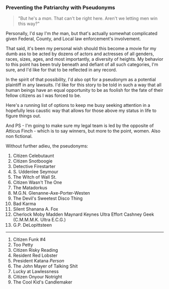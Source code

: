 ### Preventing the Patriarchy with Pseudonyms

> "But he's a _man_. That can't be right here. Aren't we letting men win this way?"

Personally, I'd say I'm _the_ man, but that's actually somewhat complicated given Federal, County, and Local law enforcement's involvement.

That said, it's been my personal wish should this become a movie for my dumb ass to be acted by dozens of actors and actresses of all genders, races, sizes, ages, and most importantly, a diversity of heights. My behavior to this point has been truly beneath and defiant of all such categories, I'm sure, and I'd like for that to be reflected in any record.

In the spirit of that possibility, I'd also opt for a pseudonym as a potential plaintiff in any lawsuits. I'd like for this story to be told in such a way that all human beings have an equal opportunity to be as foolish for the fate of their fellow citizens as I was forced to be.

Here's a running list of options to keep me busy seeking attention in a hopefully less caustic way that allows for those above my status in life to figure things out.

And PS - I'm going to make sure my legal team is led by the opposite of Atticus Finch - which is to say winners, but more to the point, women. Also non fictional.

Without further adieu, the pseudonyms:

1. Citizen Celebutaunt
1. Citizen Snotboogie
1. Detective Firestarter
1. S. Uddenlee Seymour
1. The Witch of Wall St.
1. Citizen Wasn't The One
1. The Matadorkus
1. M.G.N. Glenanne-Axe-Porter-Westen
1. The Devil's Sweetest Disco Thing
1. Bad Karma
1. Silent Shanana A. Fox
1. Cherlock Moby Madden Maynard Keynes Ultra Effort Cashney Geek (C.M.M.M.K. Ultra E.C.G.)
1. G.P. DeLopittsteen

---

1. Citizen Funk #4
1. Too Petty
1. Citizen Risky Reading
1. Resident Red Lobster
1. President Katana _Person_
1. The John Mayer of Talking Shit
1. Lucky at Lawlessness
1. Citizen Onyour Notright
1. The Cool Kid's Candlemaker

